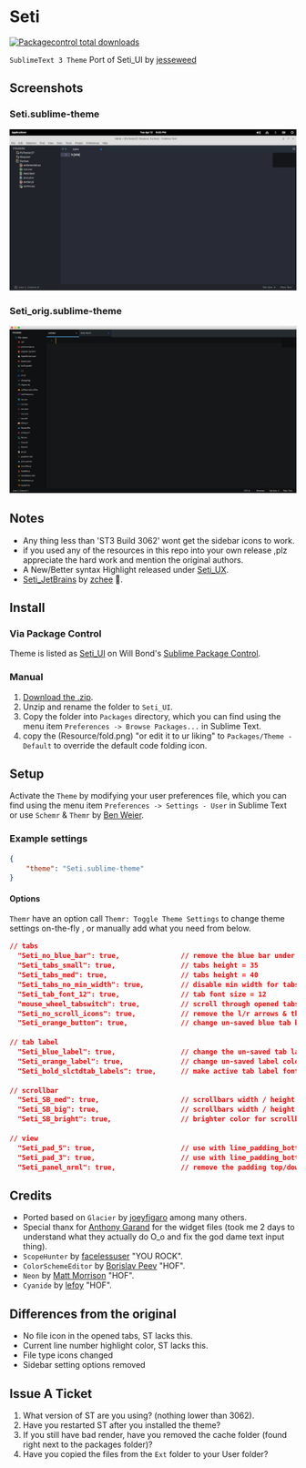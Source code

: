 # Seti

[![Packagecontrol total downloads](https://img.shields.io/packagecontrol/dt/Seti_UI.svg?style=flat-square)](https://packagecontrol.io/Packages/Seti_UI/)

`SublimeText 3 Theme` Port of Seti_UI by [jesseweed](https://github.com/jesseweed/seti-ui)

## Screenshots

### Seti.sublime-theme

![Seti Screenshot](./Resource/screenshot-1.png)

### Seti_orig.sublime-theme

![Seti Screenshot](./Resource/screenshot-2.png)

## Notes

* Any thing less than 'ST3 Build 3062' wont get the sidebar icons to work.
* if you used any of the resources in this repo into your own release ,plz appreciate the hard work and mention the original authors.
* A New/Better syntax Highlight released under [Seti_UX](https://sublime.wbond.net/packages/Seti_UX).
* [Seti_JetBrains](https://github.com/zchee/Seti_JetBrains) by [zchee](https://github.com/zchee) :tophat:.

## Install

### Via Package Control

Theme is listed as [Seti_UI](https://packagecontrol.io/Packages/Seti_UI) on Will Bond's [Sublime Package Control](https://packagecontrol.io).

### Manual

1. [Download the .zip](https://github.com/seriousjokerhd/Custom-seti-ui-theme-for-sublime-text-3/archive/master.zip).
2. Unzip and rename the folder to `Seti_UI`.
3. Copy the folder into `Packages` directory, which you can find using the menu item `Preferences -> Browse Packages...` in Sublime Text.
4. copy the (Resource/fold.png) "or edit it to ur liking" to `Packages/Theme - Default` to override the default code folding icon.

## Setup

Activate the `Theme` by modifying your user preferences file, which you can find using the menu item `Preferences -> Settings - User` in Sublime Text or use `Schemr` & `Themr` by [Ben Weier](https://github.com/benweier).

### Example settings

```json
{
    "theme": "Seti.sublime-theme"
}
```

#### Options

`Themr` have an option call ``Themr: Toggle Theme Settings`` to change theme settings on-the-fly , or manually add what you need from below.

```json
// tabs
  "Seti_no_blue_bar": true,               // remove the blue bar under the un-saved tabs
  "Seti_tabs_small": true,                // tabs height = 35
  "Seti_tabs_med": true,                  // tabs height = 40
  "Seti_tabs_no_min_width": true,         // disable min width for tabs (issues/223)
  "Seti_tab_font_12": true,               // tab font size = 12
  "mouse_wheel_tabswitch": true,          // scroll through opened tabs
  "Seti_no_scroll_icons": true,           // remove the l/r arrows & the drop down button, effective when ("enable_tab_scrolling": true)
  "Seti_orange_button": true,             // change un-saved blue tab buttons to orange

// tab label
  "Seti_blue_label": true,                // change the un-saved tab label to blue
  "Seti_orange_label": true,		      // change un-saved label color to orange
  "Seti_bold_slctdtab_labels": true,      // make active tab label font in bold

// scrollbar
  "Seti_SB_med": true,                    // scrollbars width / height = 6
  "Seti_SB_big": true,                    // scrollbars width / height = 10
  "Seti_SB_bright": true,                 // brighter color for scrollbars

// view
  "Seti_pad_5": true,                     // use with line_padding_bottom / line_padding_top = 5
  "Seti_pad_3": true,                     // use with line_padding_bottom / line_padding_top = 3
  "Seti_panel_nrml": true,                // remove the padding top/down from quick panel
```

## Credits

* Ported based on `Glacier` by [joeyfigaro](https://github.com/joeyfigaro/glacier-theme) among many others.
* Special thanx for [Anthony Garand](https://github.com/garand) for the widget files (took me 2 days to understand what they actually do O_o and fix the god dame text input thing).
* `ScopeHunter` by [facelessuser](https://github.com/facelessuser) "YOU ROCK".
* `ColorSchemeEditor` by [Borislav Peev](https://github.com/bobef) "HOF".
* `Neon` by [Matt Morrison](https://github.com/MattDMo/Neon-color-scheme) "HOF".
* `Cyanide` by [lefoy](https://github.com/lefoy/cyanide-theme) "HOF".

## Differences from the original

* No file icon in the opened tabs, ST lacks this.
* Current line number highlight color, ST lacks this.
* File type icons changed
* Sidebar setting options removed

## Issue A Ticket

1. What version of ST are you using? (nothing lower than 3062).
2. Have you restarted ST after you installed the theme?
3. If you still have bad render, have you removed the cache folder (found right next to the packages folder)?
4. Have you copied the files from the `Ext` folder to your User folder?
